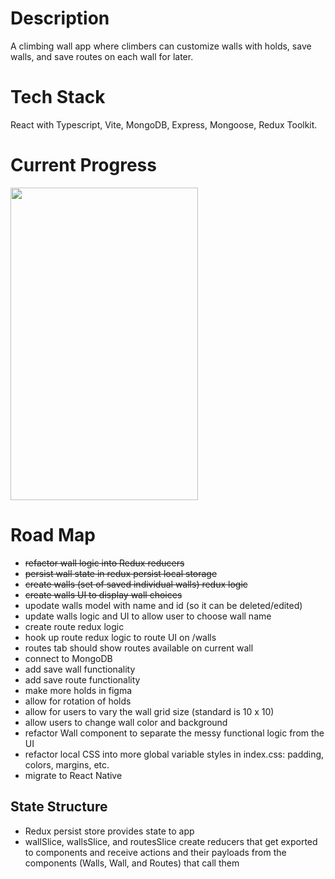 # Description

A climbing wall app where climbers can customize walls with holds, save walls, and save routes on each wall for later. 

# Tech Stack

React with Typescript, Vite, MongoDB, Express, Mongoose, Redux Toolkit. 

# Current Progress

<a href="url"><img src="https://j.gifs.com/8309Rm.gif" height="500" width="300" ></a>

# Road Map

- ~~refactor wall logic into Redux reducers~~
- ~~persist wall state in redux persist local storage~~
- ~~create walls (set of saved individual walls) redux logic~~
- ~~create walls UI to display wall choices~~
- upodate walls model with name and id (so it can be deleted/edited)
- update walls logic and UI to allow user to choose wall name
- create route redux logic
- hook up route redux logic to route UI on /walls
- routes tab should show routes available on current wall
- connect to MongoDB
- add save wall functionality 
- add save route functionality
- make more holds in figma
- allow for rotation of holds
- allow for users to vary the wall grid size (standard is 10 x 10)
- allow users to change wall color and background
- refactor Wall component to separate the messy functional logic from the UI 
- refactor local CSS into more global variable styles in index.css: padding, colors, margins, etc. 
- migrate to React Native

## State Structure
- Redux persist store provides state to app
- wallSlice, wallsSlice, and routesSlice create reducers that get exported to components and receive actions and their payloads from the components (Walls, Wall, and Routes) that call them
